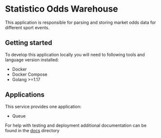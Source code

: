 # Statistico Odds Warehouse

This application is responsible for parsing and storing market odds data for different sport events.

## Getting started
To develop this application locally you will need to following tools and language version installed:
- Docker
- Docker Compose
- Golang >=1.17

## Applications
This service provides one application:

- Queue

For help with testing and deployment additional documentation can be found in the [docs](https://github.com/statistico/statistico-data/docs)
directory
